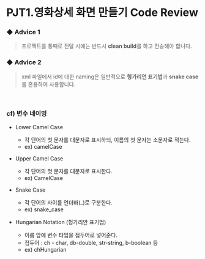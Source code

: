# PJT1.영화상세 화면 만들기 Code Review

### ◆ Advice 1
> 프로젝트를 통째로 전달 시에는 반드시 <b>clean build</b>를 하고 전송해야 합니다.

### ◆ Advice 2
> xml 파일에서 id에 대한 naming은 일반적으로 <b>헝가리언 표기법</b>과 <b>snake case</b>를 혼용하여 사용합니다. 

<br>

### cf) 변수 네이밍
* Lower Camel Case
  * 각 단어의 첫 문자를 대문자로 표시하되, 이름의 첫 문자는 소문자로 적는다.
  * ex) camelCase
  
* Upper Camel Case
  * 각 단어의 첫 문자를 대문자로 표시한다.
  * ex) CamelCase
  
* Snake Case
  * 각 단어의 사이를 언더바(_)로 구분한다.
  * ex) snake_case
  
* Hungarian Notation (헝가리안 표기법)
  * 이름 앞에 변수 타입을 접두어로 넣어준다.
  * 접두어 : ch - char, db-double, str-string, b-boolean 등
  * ex) chHungarian
  
